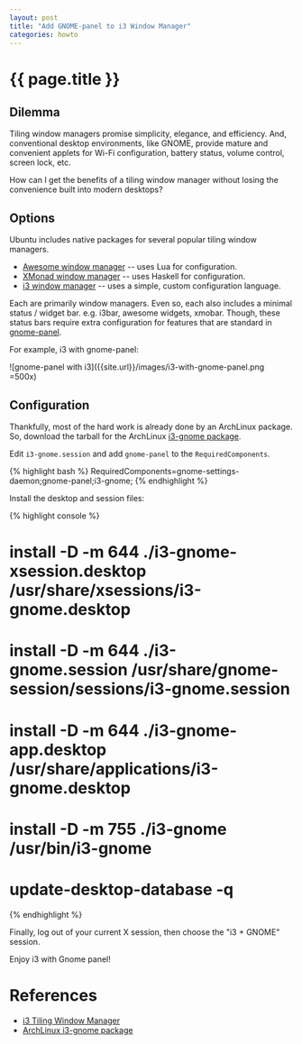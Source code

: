```yaml
---
layout: post
title: "Add GNOME-panel to i3 Window Manager"
categories: howto
---
```


# {{ page.title }}

## Dilemma

Tiling window managers promise simplicity, elegance, and efficiency. And, 
conventional desktop environments, like GNOME, provide mature and convenient 
applets for Wi-Fi configuration, battery status, volume control, screen lock, 
etc.

How can I get the benefits of a tiling window manager without losing the 
convenience built into modern desktops?

## Options

Ubuntu includes native packages for several popular tiling window managers.

* [Awesome window manager][awesomewm] -- uses Lua for configuration.
* [XMonad window manager][xmonad] -- uses Haskell for configuration.
* [i3 window manager][i3wm] -- uses a simple, custom configuration language.

Each are primarily window managers. Even so, each also includes a minimal status 
/ widget bar. e.g. i3bar, awesome widgets, xmobar. Though, these status bars 
require extra configuration for features that are standard in
[gnome-panel][gnome-panel].

For example, i3 with gnome-panel:

![gnome-panel with i3]({{site.url}}/images/i3-with-gnome-panel.png =500x)

## Configuration

Thankfully, most of the hard work is already done by an ArchLinux package. So,
download the tarball for the ArchLinux [i3-gnome package][archlinux-i3gnome].

Edit `i3-gnome.session` and add `gnome-panel` to the `RequiredComponents`.

{% highlight bash %}
RequiredComponents=gnome-settings-daemon;gnome-panel;i3-gnome;
{% endhighlight %}

Install the desktop and session files:

{% highlight console %}
# install -D -m 644 ./i3-gnome-xsession.desktop /usr/share/xsessions/i3-gnome.desktop
# install -D -m 644 ./i3-gnome.session /usr/share/gnome-session/sessions/i3-gnome.session
# install -D -m 644 ./i3-gnome-app.desktop /usr/share/applications/i3-gnome.desktop
# install -D -m 755 ./i3-gnome /usr/bin/i3-gnome
# update-desktop-database -q
{% endhighlight %}

Finally, log out of your current X session, then choose the "i3 + GNOME"
session.

Enjoy i3 with Gnome panel!

# References

* [i3 Tiling Window Manager][i3wm]
* [ArchLinux i3-gnome package][archlinux-i3gnome]


[i3wm]: https://i3wm.org
[awesomewm]: http://awesome.naquadah.org/
[xmonad]: http://xmonad.org/
[gnome-panel]: http://en.wikipedia.org/wiki/GNOME_Panel
[archlinux-i3gnome]: https://aur.archlinux.org/packages.php?ID=58675

